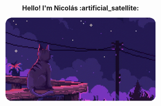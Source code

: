 <h2 align="center">Hello! I'm Nicolás :artificial_satellite:</h2>

<p align="center"> <img src="https://github.com/nmayorga092/nmayorga092/blob/master/resources/miau.gif" width='480px' />
</p>
